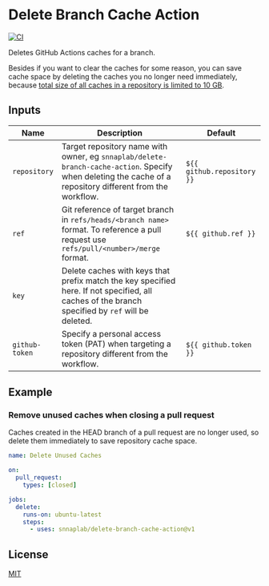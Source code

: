 # Delete Branch Cache Action

[![CI](https://github.com/snnaplab/delete-branch-cache-action/actions/workflows/ci.yml/badge.svg)](https://github.com/snnaplab/delete-branch-cache-action/actions/workflows/ci.yml)

Deletes GitHub Actions caches for a branch. 

Besides if you want to clear the caches for some reason, you can save cache space by deleting the caches you no longer need immediately, because [total size of all caches in a repository is limited to 10 GB](https://docs.github.com/en/actions/using-workflows/caching-dependencies-to-speed-up-workflows#usage-limits-and-eviction-policy).

## Inputs

| Name | Description | Default |
| --- | --- | --- |
| `repository` | Target repository name with owner, eg `snnaplab/delete-branch-cache-action`. Specify when deleting the cache of a repository different from the workflow. | `${{ github.repository }}` |
| `ref` | Git reference of target branch in `refs/heads/<branch name>` format. To reference a pull request use `refs/pull/<number>/merge` format. | `${{ github.ref }}` |
| `key` | Delete caches with keys that prefix match the key specified here. If not specified, all caches of the branch specified by `ref` will be deleted. ||
| `github-token` | Specify a personal access token (PAT) when targeting a repository different from the workflow. | `${{ github.token }}` |

## Example

### Remove unused caches when closing a pull request

Caches created in the HEAD branch of a pull request are no longer used, so delete them immediately to save repository cache space.

```yaml
name: Delete Unused Caches

on:
  pull_request:
    types: [closed]

jobs:
  delete:
    runs-on: ubuntu-latest
    steps:
      - uses: snnaplab/delete-branch-cache-action@v1
```

## License

[MIT](LICENSE)
